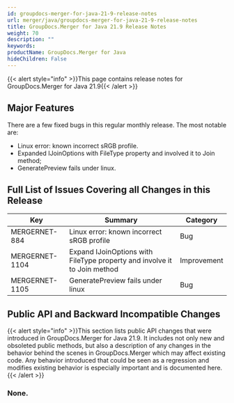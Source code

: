 ```yaml
---
id: groupdocs-merger-for-java-21-9-release-notes
url: merger/java/groupdocs-merger-for-java-21-9-release-notes
title: GroupDocs.Merger for Java 21.9 Release Notes
weight: 70
description: ""
keywords: 
productName: GroupDocs.Merger for Java
hideChildren: False
---
```

{{< alert style="info" >}}This page contains release notes for GroupDocs.Merger for Java 21.9{{< /alert >}}

## Major Features

There are a few fixed bugs in this regular monthly release. The most notable are:

* 	Linux error: known incorrect sRGB profile.
*   Expanded IJoinOptions with FileType property and involved it to Join method;
*   GeneratePreview fails under linux.

## Full List of Issues Covering all Changes in this Release

| Key | Summary | Category |
| --- | --- | --- |
| MERGERNET-884 | Linux error: known incorrect sRGB profile | Bug |
| MERGERNET-1104 | Expand IJoinOptions with FileType property and involve it to Join method | Improvement |
| MERGERNET-1105 | GeneratePreview fails under linux | Bug |

## Public API and Backward Incompatible Changes

{{< alert style="info" >}}This section lists public API changes that were introduced in GroupDocs.Merger for Java 21.9. It includes not only new and obsoleted public methods, but also a description of any changes in the behavior behind the scenes in GroupDocs.Merger which may affect existing code. Any behavior introduced that could be seen as a regression and modifies existing behavior is especially important and is documented here.{{< /alert >}}

### None.
